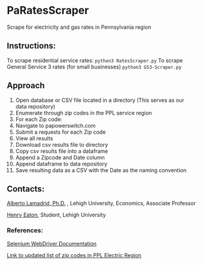 # PaRatesScraper
Scrape for electricity and gas rates in Pennsylvania region


## Instructions:
To scrape residential service rates: ```python3 RatesScraper.py```
To scrape General Service 3 rates (for small businesses) ```python3 GS3-Scraper.py```

## Approach 

1. Open database or CSV file located in a directory (This serves as our data repository)
2. Enumerate through zip codes in the PPL service region
3. For each Zip code:
4. Navigate to papowerswitch.com
5. Submit a requests for each Zip code 
6. View all results
7. Download csv results file to directory
8. Copy csv results file into a dataframe
9. Append a Zipcode and Date column
10. Append dataframe to data repository
11. Save resulting data as a CSV with the Date as the naming convention

## Contacts:
[Alberto Lamadrid, Ph.D.](https://business.lehigh.edu/directory/alberto-j-lamadrid) ,  Lehigh University, Economics, Associate Professor

[Henry Eaton](hhe223@lehigh.edu), Student, Lehigh University

### References:
[Selenium WebDriver Documentation](https://www.selenium.dev/documentation/webdriver/)

[Link to updated list of zip codes in PPL Electric Region](https://www.pplelectric.com/-/media/PPLElectric/At-Your-Service/Docs/General-Supplier-Reference-Information/PPLServicingArea-Zipcodes.xls)
